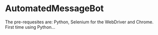 # AutomatedMessageBot
The pre-requesites are: Python, Selenium for the WebDriver and Chrome. First time using Python...
